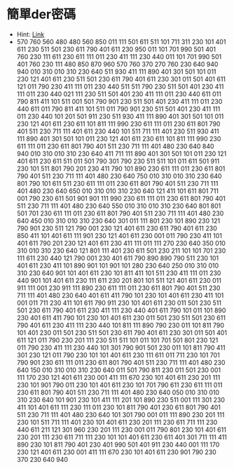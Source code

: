 # 簡單der密碼
- Hint: [Link](https://www.youtube.com/watch?v=ER0iMCjuWf0)
- 570 760 560 480 480 560 850 011 111 501 611 511 101 711 311 230 101 401 611 230 511 501 230 611 790 401 611 230 950 011 101 701 990 501 401 760 230 111 611 230 611 111 011 230 411 111 230 440 011 101 701 990 501 401 760 230 111 480 850 870 960 570 760 370 270 760 230 640 940 940 010 310 010 310 230 640 511 930 411 111 890 401 301 501 101 011 230 121 401 611 230 511 501 230 611 790 401 611 230 301 011 501 401 611 121 011 790 230 411 111 011 230 440 511 511 790 230 511 501 401 230 411 111 011 230 440 021 111 230 511 501 401 230 411 111 011 230 440 611 011 790 811 411 101 511 001 501 790 901 230 511 501 401 230 411 111 011 230 440 611 011 790 811 411 101 511 011 790 901 230 511 501 401 230 411 111 011 230 440 101 201 501 911 230 511 930 411 111 890 401 301 501 101 011 230 121 401 611 230 611 101 811 111 990 230 611 111 011 230 611 801 790 401 511 230 711 111 401 611 230 440 101 511 711 111 401 230 511 930 411 111 890 401 301 501 101 011 230 121 401 611 230 611 101 811 111 990 230 611 111 011 230 611 801 790 401 511 230 711 111 401 480 230 640 840 940 010 310 010 310 230 640 411 711 111 890 401 301 501 101 011 230 121 401 611 230 611 511 011 501 790 301 790 230 511 511 101 011 611 501 911 230 101 511 801 790 201 230 411 790 101 890 230 611 111 011 230 611 801 790 401 511 230 711 111 401 480 230 640 750 010 310 010 310 230 640 801 790 101 611 511 230 611 111 011 230 611 801 790 401 511 230 711 111 401 480 230 640 650 010 310 010 310 230 640 121 411 101 611 801 711 001 790 230 611 501 901 901 111 990 230 611 111 011 230 611 801 790 401 511 230 711 111 401 480 230 640 550 010 310 010 310 230 640 801 801 501 701 230 611 111 011 230 611 801 790 401 511 230 711 111 401 480 230 640 450 010 310 010 310 230 640 301 011 111 801 230 101 890 230 121 790 901 230 511 121 790 001 230 121 401 611 230 611 790 401 611 230 850 411 101 401 611 111 901 230 121 401 611 230 001 011 790 230 411 101 401 611 790 201 230 121 401 611 230 411 111 011 111 270 230 640 350 010 310 010 310 230 640 121 801 111 401 230 611 501 230 211 101 101 701 230 111 611 230 440 121 790 001 230 401 611 790 890 890 790 511 230 101 401 611 230 411 101 890 901 101 901 101 280 230 640 250 010 310 010 310 230 640 901 101 401 611 230 101 811 411 101 511 230 411 111 011 230 440 901 101 401 611 230 111 611 230 201 801 101 511 121 401 611 230 011 911 111 001 230 911 111 890 230 611 111 011 230 611 801 790 401 511 230 711 111 401 480 230 640 401 611 411 790 101 230 101 401 611 230 411 101 001 011 711 230 411 101 611 790 911 230 101 401 611 230 011 501 230 511 501 230 611 790 401 611 230 411 111 230 440 401 611 790 101 011 101 890 230 401 611 411 790 101 230 101 401 611 230 011 501 230 511 501 230 611 790 401 611 230 411 111 230 440 101 811 111 890 790 230 011 101 811 790 101 401 230 011 501 230 511 501 230 611 790 401 611 230 301 011 501 401 611 121 011 790 230 201 111 230 511 511 101 011 101 701 501 801 230 121 011 790 230 411 111 230 440 101 301 790 901 501 230 011 101 811 790 411 301 230 121 011 790 230 101 101 401 611 230 111 611 011 711 230 101 701 790 901 230 611 111 011 230 611 801 790 401 511 230 711 111 401 480 230 640 150 010 310 010 310 230 640 011 501 790 811 230 011 501 230 001 111 170 230 121 401 611 230 001 411 111 670 230 101 401 611 230 201 111 230 101 901 790 011 230 101 401 611 230 101 701 790 611 230 611 111 011 230 611 801 790 401 511 230 711 111 401 480 230 640 050 010 310 010 310 230 640 101 901 230 101 411 111 201 101 890 230 511 001 111 301 230 411 101 401 611 111 230 111 011 230 101 811 790 401 230 611 801 790 401 511 230 711 111 401 480 230 640 101 301 790 001 011 111 890 230 201 111 230 101 511 711 111 401 230 101 401 611 230 201 111 230 611 711 111 230 440 611 211 121 301 960 230 201 111 230 001 011 790 801 230 101 401 611 230 201 111 230 611 711 111 230 101 101 401 611 230 611 401 301 711 111 411 890 230 101 811 790 401 230 401 990 501 401 911 230 440 001 111 170 230 121 401 611 230 001 411 111 670 230 101 401 611 230 901 790 230 370 230 640 940

